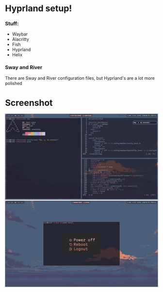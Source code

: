 # Hyprland setup!
### Stuff:
- Waybar
- Alacritty
- Fish
- Hyprland
- Helix

### Sway and River
There are Sway and River configuration files, but Hyprland's are a lot more polished

# Screenshot
![Desktop](assets/Desktop.png)
![power](assets/power.png)
